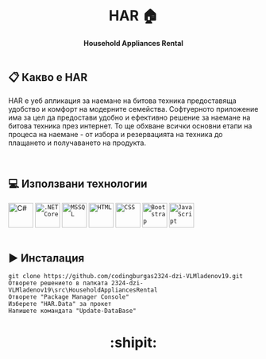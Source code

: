 <div align="center">
  <br>
  <h1>HAR 🏠</h1>
  <strong>Household Appliances Rental</strong>
</div>
<br>

## 📋 Какво е HAR

HAR е уеб апликация за наемане на битова техника предоставящa удобство и комфорт на модерните семейства. Софтуерното приложение има за цел да предостави удобно и ефективно решение за наемане на битова техника през интернет. То ще обхване всички основни етапи на процеса на наемане - от избора и резервацията на техника до плащането и получаването на продукта.

<br>

## 💻 Използвани технологии

<div>
<img width="50" src="https://user-images.githubusercontent.com/25181517/121405384-444d7300-c95d-11eb-959f-913020d3bf90.png" alt="C#" title="C#"/>
<code><img width="50" src="https://user-images.githubusercontent.com/25181517/121405754-b4f48f80-c95d-11eb-8893-fc325bde617f.png" alt=".NET Core" title=".NET Core"/></code>
<code><img width="50" src="https://github.com/marwin1991/profile-technology-icons/assets/19180175/3b371807-db7c-45b4-8720-c0cfc901680a" alt="MSSQL" title="MSSQL"/></code>
<code><img width="50" src="https://user-images.githubusercontent.com/25181517/192158954-f88b5814-d510-4564-b285-dff7d6400dad.png" alt="HTML" title="HTML"/></code>
<code><img width="50" src="https://user-images.githubusercontent.com/25181517/183898674-75a4a1b1-f960-4ea9-abcb-637170a00a75.png" alt="CSS" title="CSS"/></code>
<code><img width="50" src="https://user-images.githubusercontent.com/25181517/183898054-b3d693d4-dafb-4808-a509-bab54cf5de34.png" alt="Bootstrap" title="Bootstrap"/></code>
<code><img width="50" src="https://user-images.githubusercontent.com/25181517/117447155-6a868a00-af3d-11eb-9cfe-245df15c9f3f.png" alt="JavaScript" title="JavaScript"/></code>
</div>

<br>

## ▶️ Инсталация

    git clone https://github.com/codingburgas2324-dzi-VLMladenov19.git
    Отворете решението в папката 2324-dzi-VLMladenov19\src\HouseholdAppliancesRental
    Отворете "Package Manager Console"
    Изберете "HAR.Data" за прокет
    Напишете командата "Update-DataBase"

<h1 align="center">:shipit:</h1>
